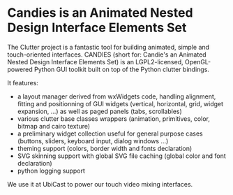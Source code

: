 # Candies is an Animated Nested Design Interface Elements Set

The Clutter project is a fantastic tool for building animated, simple and touch-oriented interfaces. CANDIES (short for: Candie's an Animated Nested Design Interface Elements Set) is an LGPL2-licensed, OpenGL-powered Python GUI toolkit built on top of the Python clutter bindings.

It features:
* a layout manager derived from wxWidgets code, handling alignment, fitting and positionning of GUI widgets (vertical, horizontal, grid, widget expansion, ...) as well as paged panels (tabs, scrollables)
* various clutter base classes wrappers (animation, primitives, color, bitmap and cairo texture)
* a preliminary widget collection useful for general purpose cases (buttons, sliders, keyboard input, dialog windows ...)
* theming support (colors, border width and fonts declaration)
* SVG skinning support with global SVG file caching (global color and font declaration)
* python logging support

We use it at UbiCast to power our touch video mixing interfaces. 
